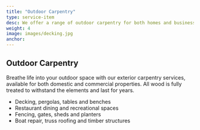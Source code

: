 ```yaml
---
title: "Outdoor Carpentry"
type: service-item
desc: We offer a range of outdoor carpentry for both homes and businesses.
weight: 4
image: images/decking.jpg
anchor:
---
```

## Outdoor Carpentry

Breathe life into your outdoor space with our exterior carpentry services, available for both domestic and commercial properties. All wood is fully treated to withstand the elements and last for years.

* Decking, pergolas, tables and benches
* Restaurant dining and recreational spaces 
* Fencing, gates, sheds and planters
* Boat repair, truss roofing and timber structures
